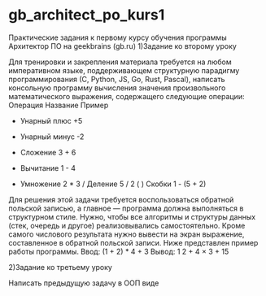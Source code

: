 # gb_architect_po_kurs1
Практические задания к первому курсу обучения программы Архитектор ПО на geekbrains (gb.ru)
1)Задание ко второму уроку


Для тренировки и закрепления материала требуется на любом императивном языке,
поддерживающем структурную парадигму программирования (С, Python, JS, Go, Rust, Pascal),
написать консольную программу вычисления значения произвольного математического выражения, 
содержащего следующие операции:
Операция Название Пример

 + Унарный плюс +5
 - Унарный минус -2
 + Сложение 3 + 6
 - Вычитание 1 - 4
 * Умножение 2 * 3
 / Деление 5 / 2
 ( ) Скобки 1 - (5 + 2)

Для решения этой задачи требуется воспользоваться обратной польской записью, а главное — программа должна выполняться в структурном стиле.
Нужно, чтобы все алгоритмы и структуры данных (стек, очередь и другое) реализовывались самостоятельно. 
Кроме самого числового результата нужно вывести на экран выражение, составленное в обратной польской записи. 
Ниже представлен пример работы программы.
Ввод:
(1 + 2) * 4 + 3
Вывод:
1 2 + 4 × 3 +
15


2)Задание ко третьему уроку


Написать предыдущую задачу в ООП виде

